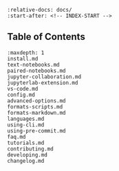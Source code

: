 ```{include} ../README.md
:relative-docs: docs/
:start-after: <!-- INDEX-START -->
```

## Table of Contents

```{toctree}
:maxdepth: 1
install.md
text-notebooks.md
paired-notebooks.md
jupyter-collaboration.md
jupyterlab-extension.md
vs-code.md
config.md
advanced-options.md
formats-scripts.md
formats-markdown.md
languages.md
using-cli.md
using-pre-commit.md
faq.md
tutorials.md
contributing.md
developing.md
changelog.md
```

